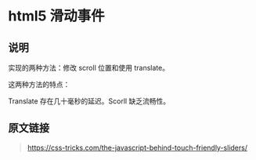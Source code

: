 # html5 滑动事件
## 说明

实现的两种方法：修改 scroll 位置和使用 translate。

这两种方法的特点：

Translate 存在几十毫秒的延迟。Scorll 缺乏流畅性。

## 原文链接
> https://css-tricks.com/the-javascript-behind-touch-friendly-sliders/